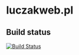 # luczakweb.pl
## Build status
[![Build Status](https://travis-ci.com/kamil1b/luczakweb.pl.svg?branch=master)](https://travis-ci.com/kamil1b/luczakweb.pl)
